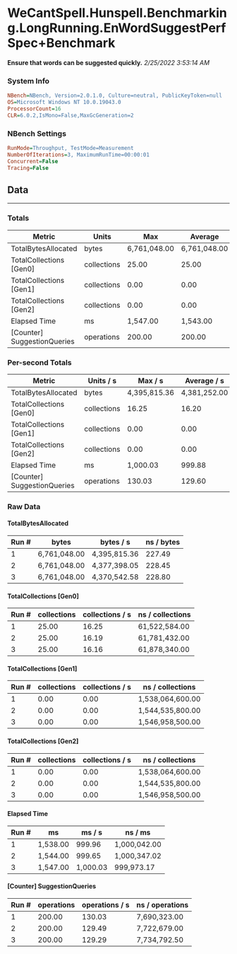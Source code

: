 ﻿# WeCantSpell.Hunspell.Benchmarking.LongRunning.EnWordSuggestPerfSpec+Benchmark
__Ensure that words can be suggested quickly.__
_2/25/2022 3:53:14 AM_
### System Info
```ini
NBench=NBench, Version=2.0.1.0, Culture=neutral, PublicKeyToken=null
OS=Microsoft Windows NT 10.0.19043.0
ProcessorCount=16
CLR=6.0.2,IsMono=False,MaxGcGeneration=2
```

### NBench Settings
```ini
RunMode=Throughput, TestMode=Measurement
NumberOfIterations=3, MaximumRunTime=00:00:01
Concurrent=False
Tracing=False
```

## Data
-------------------

### Totals
|          Metric |           Units |             Max |         Average |             Min |          StdDev |
|---------------- |---------------- |---------------- |---------------- |---------------- |---------------- |
|TotalBytesAllocated |           bytes |    6,761,048.00 |    6,761,048.00 |    6,761,048.00 |            0.00 |
|TotalCollections [Gen0] |     collections |           25.00 |           25.00 |           25.00 |            0.00 |
|TotalCollections [Gen1] |     collections |            0.00 |            0.00 |            0.00 |            0.00 |
|TotalCollections [Gen2] |     collections |            0.00 |            0.00 |            0.00 |            0.00 |
|    Elapsed Time |              ms |        1,547.00 |        1,543.00 |        1,538.00 |            4.58 |
|[Counter] SuggestionQueries |      operations |          200.00 |          200.00 |          200.00 |            0.00 |

### Per-second Totals
|          Metric |       Units / s |         Max / s |     Average / s |         Min / s |      StdDev / s |
|---------------- |---------------- |---------------- |---------------- |---------------- |---------------- |
|TotalBytesAllocated |           bytes |    4,395,815.36 |    4,381,252.00 |    4,370,542.58 |       13,069.74 |
|TotalCollections [Gen0] |     collections |           16.25 |           16.20 |           16.16 |            0.05 |
|TotalCollections [Gen1] |     collections |            0.00 |            0.00 |            0.00 |            0.00 |
|TotalCollections [Gen2] |     collections |            0.00 |            0.00 |            0.00 |            0.00 |
|    Elapsed Time |              ms |        1,000.03 |          999.88 |          999.65 |            0.20 |
|[Counter] SuggestionQueries |      operations |          130.03 |          129.60 |          129.29 |            0.39 |

### Raw Data
#### TotalBytesAllocated
|           Run # |           bytes |       bytes / s |      ns / bytes |
|---------------- |---------------- |---------------- |---------------- |
|               1 |    6,761,048.00 |    4,395,815.36 |          227.49 |
|               2 |    6,761,048.00 |    4,377,398.05 |          228.45 |
|               3 |    6,761,048.00 |    4,370,542.58 |          228.80 |

#### TotalCollections [Gen0]
|           Run # |     collections | collections / s |ns / collections |
|---------------- |---------------- |---------------- |---------------- |
|               1 |           25.00 |           16.25 |   61,522,584.00 |
|               2 |           25.00 |           16.19 |   61,781,432.00 |
|               3 |           25.00 |           16.16 |   61,878,340.00 |

#### TotalCollections [Gen1]
|           Run # |     collections | collections / s |ns / collections |
|---------------- |---------------- |---------------- |---------------- |
|               1 |            0.00 |            0.00 |1,538,064,600.00 |
|               2 |            0.00 |            0.00 |1,544,535,800.00 |
|               3 |            0.00 |            0.00 |1,546,958,500.00 |

#### TotalCollections [Gen2]
|           Run # |     collections | collections / s |ns / collections |
|---------------- |---------------- |---------------- |---------------- |
|               1 |            0.00 |            0.00 |1,538,064,600.00 |
|               2 |            0.00 |            0.00 |1,544,535,800.00 |
|               3 |            0.00 |            0.00 |1,546,958,500.00 |

#### Elapsed Time
|           Run # |              ms |          ms / s |         ns / ms |
|---------------- |---------------- |---------------- |---------------- |
|               1 |        1,538.00 |          999.96 |    1,000,042.00 |
|               2 |        1,544.00 |          999.65 |    1,000,347.02 |
|               3 |        1,547.00 |        1,000.03 |      999,973.17 |

#### [Counter] SuggestionQueries
|           Run # |      operations |  operations / s | ns / operations |
|---------------- |---------------- |---------------- |---------------- |
|               1 |          200.00 |          130.03 |    7,690,323.00 |
|               2 |          200.00 |          129.49 |    7,722,679.00 |
|               3 |          200.00 |          129.29 |    7,734,792.50 |


